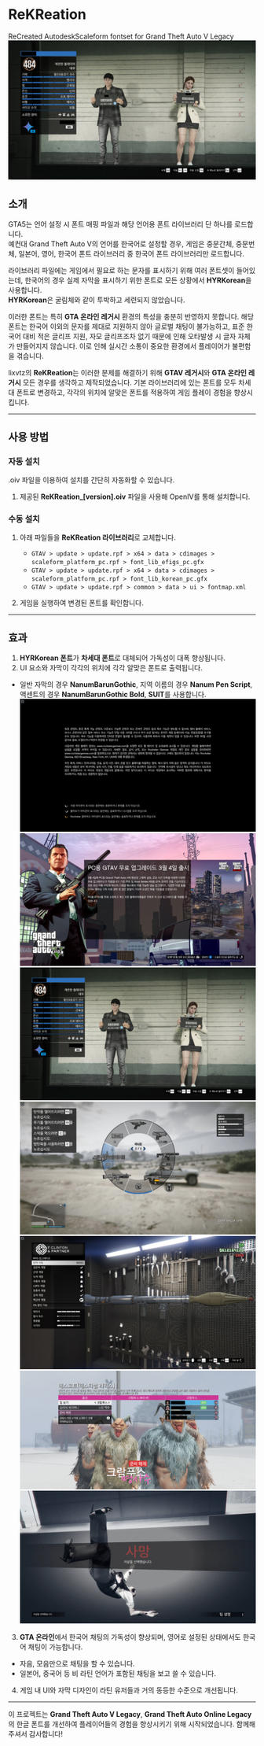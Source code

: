 # ReKReation
ReCreated AutodeskScaleform fontset for Grand Theft Auto V Legacy
![title](https://github.com/lixvtz/GTA5-ReKReation/blob/main/README/images/CHARACTER_SELECTION.png?raw=true)

## 소개  
GTA5는 언어 설정 시 폰트 매핑 파일과 해당 언어용 폰트 라이브러리 단 하나를 로드합니다.  
예컨대 Grand Theft Auto V의 언어를 한국어로 설정할 경우, 게임은 중문간체, 중문번체, 일본어, 영어, 한국어 폰트 라이브러리 중 한국어 폰트 라이브러리만 로드합니다.  

라이브러리 파일에는 게임에서 필요로 하는 문자를 표시하기 위해 여러 폰트셋이 들어있는데, 한국어의 경우 실제 자막을 표시하기 위한 폰트로 모든 상황에서 **HYRKorean**을 사용합니다.  
**HYRKorean**은 굴림체와 같이 투박하고 세련되지 않았습니다.

이러한 폰트는 특히 **GTA 온라인 레거시** 환경의 특성을 충분히 반영하지 못합니다. 해당 폰트는 한국어 이외의 문자를 제대로 지원하지 않아 글로벌 채팅이 불가능하고, 표준 한국어 대비 적은 글리프 지원, 자모 글리프조차 없기 때문에 인해 오타발생 시 글자 자체가 만들어지지 않습니다. 이로 인해 실시간 소통이 중요한 환경에서 플레이어가 불편함을 겪습니다.

lixvtz의 **ReKReation**는 이러한 문제를 해결하기 위해 **GTAV 레거시**와 **GTA 온라인 레거시** 모든 경우를 생각하고 제작되었습니다. 기본 라이브러리에 있는 폰트를 모두 차세대 폰트로 변경하고, 각각의 위치에 알맞은 폰트를 적용하여 게임 플레이 경험을 향상시킵니다.

---

## 사용 방법  
### 자동 설치  
.oiv 파일을 이용하여 설치를 간단히 자동화할 수 있습니다.  

1. 제공된 **ReKReation_[version].oiv** 파일을 사용해 OpenIV를 통해 설치합니다.  

### 수동 설치  
1. 아래 파일들을 **ReKReation 라이브러리**로 교체합니다.  
   - `GTAV > update > update.rpf > x64 > data > cdimages > scaleform_platform_pc.rpf > font_lib_efigs_pc.gfx`  
   - `GTAV > update > update.rpf > x64 > data > cdimages > scaleform_platform_pc.rpf > font_lib_korean_pc.gfx`  
   - `GTAV > update > update.rpf > common > data > ui > fontmap.xml`  

2. 게임을 실행하여 변경된 폰트를 확인합니다.  

---

## 효과  
1. **HYRKorean 폰트**가 **차세대 폰트**로 대체되어 가독성이 대폭 향상됩니다.  
2. UI 요소와 자막이 각각의 위치에 각각 알맞은 폰트로 출력됩니다.  
 - 일반 자막의 경우 **NanumBarunGothic**, 지역 이름의 경우 **Nanum Pen Script**, 액센트의 경우 **NanumBarunGothic Bold**, **SUIT**를 사용합니다.
![title](https://github.com/lixvtz/GTA5-ReKReation/blob/main/README/images/LEGAL.png?raw=true)
![title](https://github.com/lixvtz/GTA5-ReKReation/blob/main/README/images/GTAV_ONLINE.GFX.png?raw=true)
![title](https://github.com/lixvtz/GTA5-ReKReation/blob/main/README/images/CHARACTER_SELECTION.png?raw=true)
![title](https://github.com/lixvtz/GTA5-ReKReation/blob/main/README/images/WEAPON_SELECTION_HUD.png?raw=true)
![title](https://github.com/lixvtz/GTA5-ReKReation/blob/main/README/images/ARMORY.png?raw=true)
![title](https://github.com/lixvtz/GTA5-ReKReation/blob/main/README/images/MISSIONCONTROLLER.png?raw=true)
![title](https://github.com/lixvtz/GTA5-ReKReation/blob/main/README/images/WASTED.png?raw=true)
3. **GTA 온라인**에서 한국어 채팅의 가독성이 향상되며, 영어로 설정된 상태에서도 한국어 채팅이 가능합니다.
- 자음, 모음만으로 채팅을 할 수 있습니다.
- 일본어, 중국어 등 비 라틴 언어가 포함된 채팅을 보고 쓸 수 있습니다. 
4. 게임 내 UI와 자막 디자인이 라틴 유저들과 거의 동등한 수준으로 개선됩니다.  

---

이 프로젝트는 **Grand Theft Auto V Legacy**, **Grand Theft Auto Online Legacy**의 한글 폰트를 개선하여 플레이어들의 경험을 향상시키기 위해 시작되었습니다. 함께해주셔서 감사합니다!  
